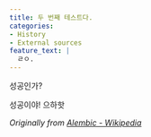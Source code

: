 ```yaml
---
title: 두 번째 테스트다.
categories:
- History
- External sources
feature_text: |
  ㄹㅇ.
---
```


성공인가?

<!-- more -->

성공이야! 으하핫

_Originally from [Alembic - Wikipedia](https://en.wikipedia.org/wiki/Alembic)_
